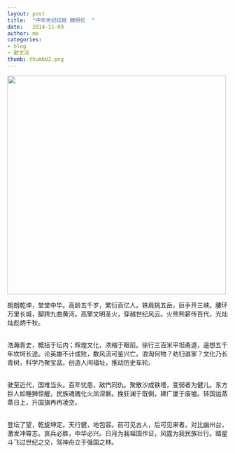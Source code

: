 ```yaml
---
layout: post
title:  "中华世纪坛赋 魏明伦  "
date:   2014-11-09
author: me
categories: 
- blog
- 散文流
thumb: thumb02.png
---
```


<img src="http://liubai.qiniudn.com/fuwen.jpg" style="width:500px;height=248px">

朗朗乾坤，堂堂中华。高龄五千岁，繁衍百亿人。铁肩挑五岳，巨手开三峡。腰环万里长城，脚跨九曲黄河。高擎文明圣火，穿越世纪风云。火熊熊薪传百代，光灿灿彪炳千秋。<br><br>

浩瀚青史，概括于坛内；辉煌文化，浓缩于眼前。徐行三百米平坦甬道，遥想五千年坎坷长途。论英雄不计成败，数风流可鉴兴亡。浪淘何物？劝归谁家？文化乃长青树，科学乃聚宝盆。创造人间福址，推动历史车轮。<br><br>

<!--more-->
驶至近代，国难当头。百年忧患，敌忾同仇。聚散沙成铁塔，变弱者为健儿。东方巨人如睡狮惊醒，民族魂魄化火凤涅磐。挽狂澜于既倒，建广厦于废墟。转国运蒸蒸日上，升国旗冉冉凌空。<br><br>

登坛了望，乾旋坤定。天行健，地包容。前可见古人，后可见来者。对比幽州台，激发冲霄志。哀兵必胜，中华必兴。日月为我祖国作证，风霆为我民族壮行。踏星斗飞过世纪之交，驾神舟立于强国之林。<br><br>